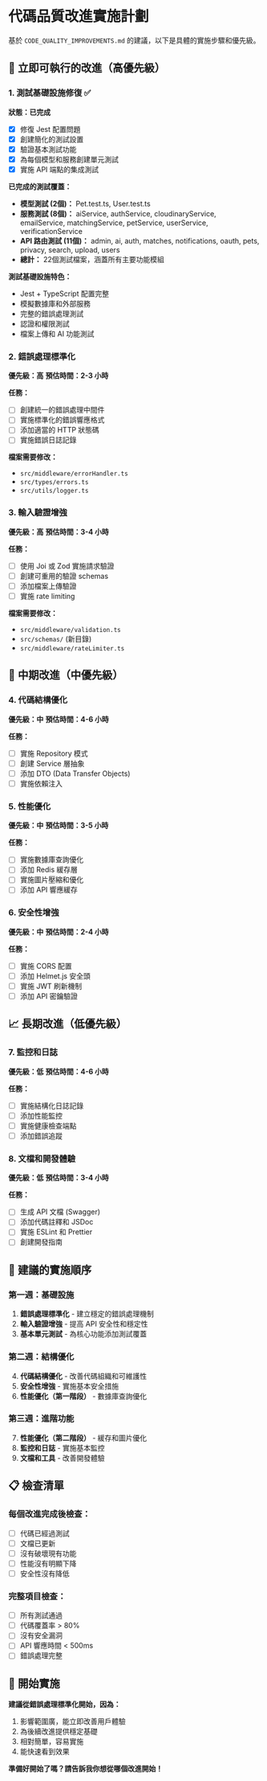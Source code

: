 # 代碼品質改進實施計劃

基於 `CODE_QUALITY_IMPROVEMENTS.md` 的建議，以下是具體的實施步驟和優先級。

## 🚀 立即可執行的改進（高優先級）

### 1. 測試基礎設施修復 ✅
**狀態：已完成**
- [x] 修復 Jest 配置問題
- [x] 創建簡化的測試設置
- [x] 驗證基本測試功能
- [x] 為每個模型和服務創建單元測試
- [x] 實施 API 端點的集成測試

**已完成的測試覆蓋：**
- **模型測試 (2個)：** Pet.test.ts, User.test.ts
- **服務測試 (8個)：** aiService, authService, cloudinaryService, emailService, matchingService, petService, userService, verificationService
- **API 路由測試 (11個)：** admin, ai, auth, matches, notifications, oauth, pets, privacy, search, upload, users
- **總計：** 22個測試檔案，涵蓋所有主要功能模組

**測試基礎設施特色：**
- Jest + TypeScript 配置完整
- 模擬數據庫和外部服務
- 完整的錯誤處理測試
- 認證和權限測試
- 檔案上傳和 AI 功能測試

### 2. 錯誤處理標準化
**優先級：高**
**預估時間：2-3 小時**

**任務：**
- [ ] 創建統一的錯誤處理中間件
- [ ] 實施標準化的錯誤響應格式
- [ ] 添加適當的 HTTP 狀態碼
- [ ] 實施錯誤日誌記錄

**檔案需要修改：**
- `src/middleware/errorHandler.ts`
- `src/types/errors.ts`
- `src/utils/logger.ts`

### 3. 輸入驗證增強
**優先級：高**
**預估時間：3-4 小時**

**任務：**
- [ ] 使用 Joi 或 Zod 實施請求驗證
- [ ] 創建可重用的驗證 schemas
- [ ] 添加檔案上傳驗證
- [ ] 實施 rate limiting

**檔案需要修改：**
- `src/middleware/validation.ts`
- `src/schemas/` (新目錄)
- `src/middleware/rateLimiter.ts`

## 🔧 中期改進（中優先級）

### 4. 代碼結構優化
**優先級：中**
**預估時間：4-6 小時**

**任務：**
- [ ] 實施 Repository 模式
- [ ] 創建 Service 層抽象
- [ ] 添加 DTO (Data Transfer Objects)
- [ ] 實施依賴注入

### 5. 性能優化
**優先級：中**
**預估時間：3-5 小時**

**任務：**
- [ ] 實施數據庫查詢優化
- [ ] 添加 Redis 緩存層
- [ ] 實施圖片壓縮和優化
- [ ] 添加 API 響應緩存

### 6. 安全性增強
**優先級：中**
**預估時間：2-4 小時**

**任務：**
- [ ] 實施 CORS 配置
- [ ] 添加 Helmet.js 安全頭
- [ ] 實施 JWT 刷新機制
- [ ] 添加 API 密鑰驗證

## 📈 長期改進（低優先級）

### 7. 監控和日誌
**優先級：低**
**預估時間：4-6 小時**

**任務：**
- [ ] 實施結構化日誌記錄
- [ ] 添加性能監控
- [ ] 實施健康檢查端點
- [ ] 添加錯誤追蹤

### 8. 文檔和開發體驗
**優先級：低**
**預估時間：3-4 小時**

**任務：**
- [ ] 生成 API 文檔 (Swagger)
- [ ] 添加代碼註釋和 JSDoc
- [ ] 實施 ESLint 和 Prettier
- [ ] 創建開發指南

## 🎯 建議的實施順序

### 第一週：基礎設施
1. **錯誤處理標準化** - 建立穩定的錯誤處理機制
2. **輸入驗證增強** - 提高 API 安全性和穩定性
3. **基本單元測試** - 為核心功能添加測試覆蓋

### 第二週：結構優化
4. **代碼結構優化** - 改善代碼組織和可維護性
5. **安全性增強** - 實施基本安全措施
6. **性能優化（第一階段）** - 數據庫查詢優化

### 第三週：進階功能
7. **性能優化（第二階段）** - 緩存和圖片優化
8. **監控和日誌** - 實施基本監控
9. **文檔和工具** - 改善開發體驗

## 📋 檢查清單

### 每個改進完成後檢查：
- [ ] 代碼已經過測試
- [ ] 文檔已更新
- [ ] 沒有破壞現有功能
- [ ] 性能沒有明顯下降
- [ ] 安全性沒有降低

### 完整項目檢查：
- [ ] 所有測試通過
- [ ] 代碼覆蓋率 > 80%
- [ ] 沒有安全漏洞
- [ ] API 響應時間 < 500ms
- [ ] 錯誤處理完整

## 🚀 開始實施

**建議從錯誤處理標準化開始，因為：**
1. 影響範圍廣，能立即改善用戶體驗
2. 為後續改進提供穩定基礎
3. 相對簡單，容易實施
4. 能快速看到效果

**準備好開始了嗎？請告訴我你想從哪個改進開始！**